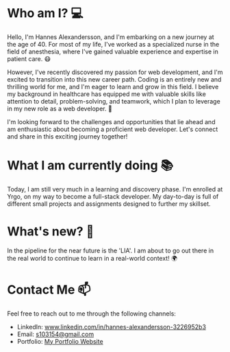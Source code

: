 # Who am I? 💻

Hello, I'm <link>Hannes Alexandersson</link>, and I'm embarking on a new journey at the age of 40. For most of my life, I've worked as a specialized nurse in the field of anesthesia, where I've gained valuable experience and expertise in patient care. 😷

However, I've recently discovered my passion for web development, and I'm excited to transition into this new career path. Coding is an entirely new and thrilling world for me, and I'm eager to learn and grow in this field. I believe my background in healthcare has equipped me with valuable skills like attention to detail, problem-solving, and teamwork, which I plan to leverage in my new role as a web developer. 🚀

I'm looking forward to the challenges and opportunities that lie ahead and am enthusiastic about becoming a proficient web developer. Let's connect and share in this exciting journey together!

# What I am currently doing 📚

Today, I am still very much in a learning and discovery phase. I'm enrolled at <link>Yrgo</link>, on my way to become a full-stack developer. My day-to-day is full of different small projects and assignments designed to further my skillset.

# What's new? 🌟

In the pipeline for the near future is the 'LIA'. I am about to go out there in the real world to continue to learn in a real-world context! 🌍


# Contact Me 📫

Feel free to reach out to me through the following channels:

- LinkedIn: [<link>www.linkedin.com/in/hannes-alexandersson-3226952b3</link>](https://www.linkedin.com/yourprofile)
- Email: <link>s103154@gmail.com</link>
- Portfolio: [<link>My Portfolio Website</link>](https://portfolio-new-eight-zeta.vercel.app/collection)
